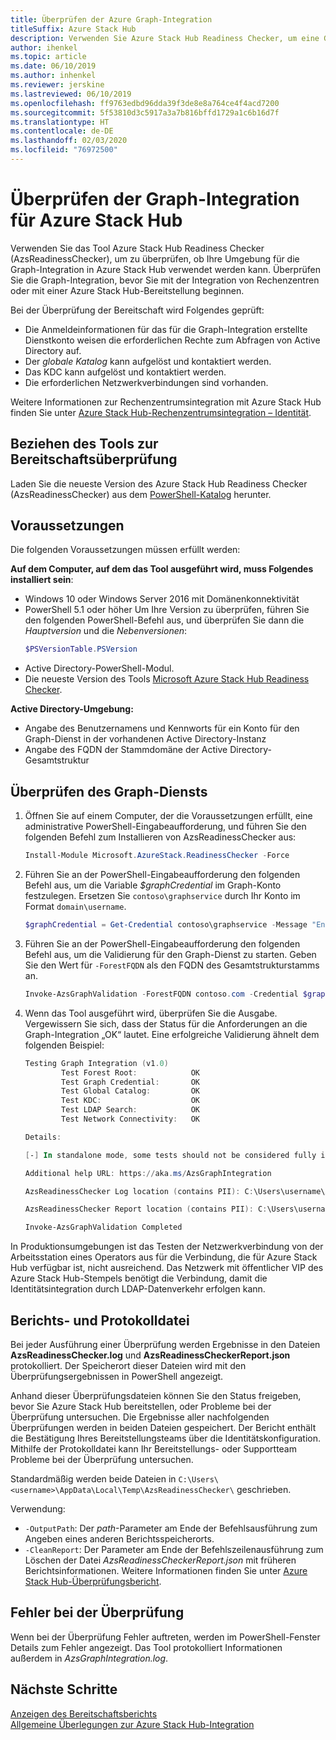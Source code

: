 ```yaml
---
title: Überprüfen der Azure Graph-Integration
titleSuffix: Azure Stack Hub
description: Verwenden Sie Azure Stack Hub Readiness Checker, um eine Graph-Integration für Azure Stack Hub zu überprüfen.
author: ihenkel
ms.topic: article
ms.date: 06/10/2019
ms.author: inhenkel
ms.reviewer: jerskine
ms.lastreviewed: 06/10/2019
ms.openlocfilehash: ff9763edbd96dda39f3de8e8a764ce4f4acd7200
ms.sourcegitcommit: 5f53810d3c5917a3a7b816bffd1729a1c6b16d7f
ms.translationtype: HT
ms.contentlocale: de-DE
ms.lasthandoff: 02/03/2020
ms.locfileid: "76972500"
---
```

# <a name="validate-graph-integration-for-azure-stack-hub"></a>Überprüfen der Graph-Integration für Azure Stack Hub

Verwenden Sie das Tool Azure Stack Hub Readiness Checker (AzsReadinessChecker), um zu überprüfen, ob Ihre Umgebung für die Graph-Integration in Azure Stack Hub verwendet werden kann. Überprüfen Sie die Graph-Integration, bevor Sie mit der Integration von Rechenzentren oder mit einer Azure Stack Hub-Bereitstellung beginnen.

Bei der Überprüfung der Bereitschaft wird Folgendes geprüft:

* Die Anmeldeinformationen für das für die Graph-Integration erstellte Dienstkonto weisen die erforderlichen Rechte zum Abfragen von Active Directory auf.
* Der *globale Katalog* kann aufgelöst und kontaktiert werden.
* Das KDC kann aufgelöst und kontaktiert werden.
* Die erforderlichen Netzwerkverbindungen sind vorhanden.

Weitere Informationen zur Rechenzentrumsintegration mit Azure Stack Hub finden Sie unter [Azure Stack Hub-Rechenzentrumsintegration – Identität](azure-stack-integrate-identity.md).

## <a name="get-the-readiness-checker-tool"></a>Beziehen des Tools zur Bereitschaftsüberprüfung

Laden Sie die neueste Version des Azure Stack Hub Readiness Checker (AzsReadinessChecker) aus dem [PowerShell-Katalog](https://aka.ms/AzsReadinessChecker) herunter.

## <a name="prerequisites"></a>Voraussetzungen

Die folgenden Voraussetzungen müssen erfüllt werden:

**Auf dem Computer, auf dem das Tool ausgeführt wird, muss Folgendes installiert sein**:

* Windows 10 oder Windows Server 2016 mit Domänenkonnektivität
* PowerShell 5.1 oder höher Um Ihre Version zu überprüfen, führen Sie den folgenden PowerShell-Befehl aus, und überprüfen Sie dann die *Hauptversion* und die *Nebenversionen*:
    ```powershell
    $PSVersionTable.PSVersion
    ```
* Active Directory-PowerShell-Modul.
* Die neueste Version des Tools [Microsoft Azure Stack Hub Readiness Checker](https://aka.ms/AzsReadinessChecker).

**Active Directory-Umgebung:**

* Angabe des Benutzernamens und Kennworts für ein Konto für den Graph-Dienst in der vorhandenen Active Directory-Instanz
* Angabe des FQDN der Stammdomäne der Active Directory-Gesamtstruktur

## <a name="validate-the-graph-service"></a>Überprüfen des Graph-Diensts

1. Öffnen Sie auf einem Computer, der die Voraussetzungen erfüllt, eine administrative PowerShell-Eingabeaufforderung, und führen Sie den folgenden Befehl zum Installieren von AzsReadinessChecker aus:

    ```powershell
    Install-Module Microsoft.AzureStack.ReadinessChecker -Force
    ```

1. Führen Sie an der PowerShell-Eingabeaufforderung den folgenden Befehl aus, um die Variable *$graphCredential* im Graph-Konto festzulegen. Ersetzen Sie `contoso\graphservice` durch Ihr Konto im Format `domain\username`.

    ```powershell
    $graphCredential = Get-Credential contoso\graphservice -Message "Enter Credentials for the Graph Service Account"
    ```

1. Führen Sie an der PowerShell-Eingabeaufforderung den folgenden Befehl aus, um die Validierung für den Graph-Dienst zu starten. Geben Sie den Wert für `-ForestFQDN` als den FQDN des Gesamtstrukturstamms an.

    ```powershell
    Invoke-AzsGraphValidation -ForestFQDN contoso.com -Credential $graphCredential
    ```

1. Wenn das Tool ausgeführt wird, überprüfen Sie die Ausgabe. Vergewissern Sie sich, dass der Status für die Anforderungen an die Graph-Integration „OK“ lautet. Eine erfolgreiche Validierung ähnelt dem folgenden Beispiel:

    ```powershell
    Testing Graph Integration (v1.0)
            Test Forest Root:            OK
            Test Graph Credential:       OK
            Test Global Catalog:         OK
            Test KDC:                    OK
            Test LDAP Search:            OK
            Test Network Connectivity:   OK

    Details:

    [-] In standalone mode, some tests should not be considered fully indicative of connectivity or readiness the Azure Stack Hub Stamp requires prior to Datacenter Integration.

    Additional help URL: https://aka.ms/AzsGraphIntegration

    AzsReadinessChecker Log location (contains PII): C:\Users\username\AppData\Local\Temp\AzsReadinessChecker\AzsReadinessChecker.log

    AzsReadinessChecker Report location (contains PII): C:\Users\username\AppData\Local\Temp\AzsReadinessChecker\AzsReadinessCheckerReport.json

    Invoke-AzsGraphValidation Completed
    ```

In Produktionsumgebungen ist das Testen der Netzwerkverbindung von der Arbeitsstation eines Operators aus für die Verbindung, die für Azure Stack Hub verfügbar ist, nicht ausreichend. Das Netzwerk mit öffentlicher VIP des Azure Stack Hub-Stempels benötigt die Verbindung, damit die Identitätsintegration durch LDAP-Datenverkehr erfolgen kann.

## <a name="report-and-log-file"></a>Berichts- und Protokolldatei

Bei jeder Ausführung einer Überprüfung werden Ergebnisse in den Dateien **AzsReadinessChecker.log** und **AzsReadinessCheckerReport.json** protokolliert. Der Speicherort dieser Dateien wird mit den Überprüfungsergebnissen in PowerShell angezeigt.

Anhand dieser Überprüfungsdateien können Sie den Status freigeben, bevor Sie Azure Stack Hub bereitstellen, oder Probleme bei der Überprüfung untersuchen. Die Ergebnisse aller nachfolgenden Überprüfungen werden in beiden Dateien gespeichert. Der Bericht enthält die Bestätigung Ihres Bereitstellungsteams über die Identitätskonfiguration. Mithilfe der Protokolldatei kann Ihr Bereitstellungs- oder Supportteam Probleme bei der Überprüfung untersuchen.

Standardmäßig werden beide Dateien in `C:\Users\<username>\AppData\Local\Temp\AzsReadinessChecker\` geschrieben.

Verwendung:

* `-OutputPath`: Der *path*-Parameter am Ende der Befehlsausführung zum Angeben eines anderen Berichtsspeicherorts.
* `-CleanReport`: Der Parameter am Ende der Befehlszeilenausführung zum Löschen der Datei *AzsReadinessCheckerReport.json* mit früheren Berichtsinformationen. Weitere Informationen finden Sie unter [Azure Stack Hub-Überprüfungsbericht](azure-stack-validation-report.md).

## <a name="validation-failures"></a>Fehler bei der Überprüfung

Wenn bei der Überprüfung Fehler auftreten, werden im PowerShell-Fenster Details zum Fehler angezeigt. Das Tool protokolliert Informationen außerdem in *AzsGraphIntegration.log*.

## <a name="next-steps"></a>Nächste Schritte

[Anzeigen des Bereitschaftsberichts](azure-stack-validation-report.md)  
[Allgemeine Überlegungen zur Azure Stack Hub-Integration](azure-stack-datacenter-integration.md)  
